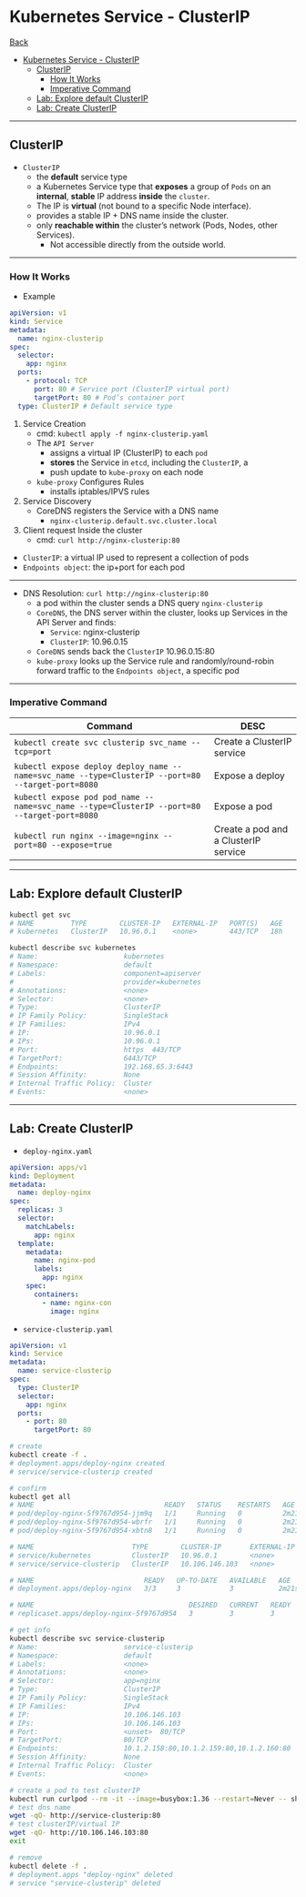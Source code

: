 # Kubernetes Service - ClusterIP

[Back](../../index.md)

- [Kubernetes Service - ClusterIP](#kubernetes-service---clusterip)
  - [ClusterIP](#clusterip)
    - [How It Works](#how-it-works)
    - [Imperative Command](#imperative-command)
  - [Lab: Explore default ClusterIP](#lab-explore-default-clusterip)
  - [Lab: Create ClusterIP](#lab-create-clusterip)

---

## ClusterIP

- `ClusterIP`
  - the **default** service type
  - a Kubernetes Service type that **exposes** a group of `Pods` on an **internal**, **stable** IP address **inside** the `cluster`.
  - The IP is **virtual** (not bound to a specific Node interface).
  - provides a stable IP + DNS name inside the cluster.
  - only **reachable within** the cluster’s network (Pods, Nodes, other Services).
    - Not accessible directly from the outside world.

---

### How It Works

- Example

```yaml
apiVersion: v1
kind: Service
metadata:
  name: nginx-clusterip
spec:
  selector:
    app: nginx
  ports:
    - protocol: TCP
      port: 80 # Service port (ClusterIP virtual port)
      targetPort: 80 # Pod’s container port
  type: ClusterIP # Default service type
```

1. Service Creation
   - cmd: `kubectl apply -f nginx-clusterip.yaml`
   - The `API Server`
     - assigns a virtual IP (ClusterIP) to each `pod`
     - **stores** the Service in `etcd`, including the `ClusterIP`, a
     - push update to `kube-proxy` on each node
   - `kube-proxy` Configures Rules
     - installs iptables/IPVS rules
2. Service Discovery
   - CoreDNS registers the Service with a DNS name
     - `nginx-clusterip.default.svc.cluster.local`
3. Client request Inside the cluster
   - cmd: `curl http://nginx-clusterip:80`

- `ClusterIP`: a virtual IP used to represent a collection of pods
- `Endpoints object`: the ip+port for each pod

---

- DNS Resolution: `curl http://nginx-clusterip:80`
  - a pod within the cluster sends a DNS query `nginx-clusterip`
  - `CoreDNS`, the DNS server within the cluster, looks up Services in the API Server and finds:
    - `Service`: nginx-clusterip
    - `ClusterIP`: 10.96.0.15
  - `CoreDNS` sends back the `ClusterIP` 10.96.0.15:80
  - `kube-proxy` looks up the Service rule and randomly/round-robin forward traffic to the `Endpoints object`, a specific pod

---

### Imperative Command

| Command                                                                                            | DESC                                 |
| -------------------------------------------------------------------------------------------------- | ------------------------------------ |
| `kubectl create svc clusterip svc_name --tcp=port`                                                 | Create a ClusterIP service           |
| `kubectl expose deploy deploy_name --name=svc_name --type=ClusterIP --port=80 --target-port=8080 ` | Expose a deploy                      |
| `kubectl expose pod pod_name --name=svc_name --type=ClusterIP --port=80 --target-port=8080 `       | Expose a pod                         |
| `kubectl run nginx --image=nginx --port=80 --expose=true`                                          | Create a pod and a ClusterIP service |

---

## Lab: Explore default ClusterIP

```sh
kubectl get svc
# NAME         TYPE        CLUSTER-IP   EXTERNAL-IP   PORT(S)   AGE
# kubernetes   ClusterIP   10.96.0.1    <none>        443/TCP   18h

kubectl describe svc kubernetes
# Name:                     kubernetes
# Namespace:                default
# Labels:                   component=apiserver
#                           provider=kubernetes
# Annotations:              <none>
# Selector:                 <none>
# Type:                     ClusterIP
# IP Family Policy:         SingleStack
# IP Families:              IPv4
# IP:                       10.96.0.1
# IPs:                      10.96.0.1
# Port:                     https  443/TCP
# TargetPort:               6443/TCP
# Endpoints:                192.168.65.3:6443
# Session Affinity:         None
# Internal Traffic Policy:  Cluster
# Events:                   <none>
```

---

## Lab: Create ClusterIP

- `deploy-nginx.yaml`

```yaml
apiVersion: apps/v1
kind: Deployment
metadata:
  name: deploy-nginx
spec:
  replicas: 3
  selector:
    matchLabels:
      app: nginx
  template:
    metadata:
      name: nginx-pod
      labels:
        app: nginx
    spec:
      containers:
        - name: nginx-con
          image: nginx
```

- `service-clusterip.yaml`

```yaml
apiVersion: v1
kind: Service
metadata:
  name: service-clusterip
spec:
  type: ClusterIP
  selector:
    app: nginx
  ports:
    - port: 80
      targetPort: 80
```

```sh
# create
kubectl create -f .
# deployment.apps/deploy-nginx created
# service/service-clusterip created

# confirm
kubectl get all
# NAME                                READY   STATUS    RESTARTS   AGE
# pod/deploy-nginx-5f9767d954-jjm9q   1/1     Running   0          2m21s
# pod/deploy-nginx-5f9767d954-wbrfr   1/1     Running   0          2m21s
# pod/deploy-nginx-5f9767d954-xbtn8   1/1     Running   0          2m21s

# NAME                        TYPE        CLUSTER-IP       EXTERNAL-IP   PORT(S)   AGE
# service/kubernetes          ClusterIP   10.96.0.1        <none>        443/TCP   18h
# service/service-clusterip   ClusterIP   10.106.146.103   <none>        80/TCP    2m21s

# NAME                           READY   UP-TO-DATE   AVAILABLE   AGE
# deployment.apps/deploy-nginx   3/3     3            3           2m21s

# NAME                                      DESIRED   CURRENT   READY   AGE
# replicaset.apps/deploy-nginx-5f9767d954   3         3         3       2m21s

# get info
kubectl describe svc service-clusterip
# Name:                     service-clusterip
# Namespace:                default
# Labels:                   <none>
# Annotations:              <none>
# Selector:                 app=nginx
# Type:                     ClusterIP
# IP Family Policy:         SingleStack
# IP Families:              IPv4
# IP:                       10.106.146.103
# IPs:                      10.106.146.103
# Port:                     <unset>  80/TCP
# TargetPort:               80/TCP
# Endpoints:                10.1.2.158:80,10.1.2.159:80,10.1.2.160:80
# Session Affinity:         None
# Internal Traffic Policy:  Cluster
# Events:                   <none>

# create a pod to test clusterIP
kubectl run curlpod --rm -it --image=busybox:1.36 --restart=Never -- sh
# test dns name
wget -qO- http://service-clusterip:80
# test clusterIP/virtual IP
wget -qO- http://10.106.146.103:80
exit

# remove
kubectl delete -f .
# deployment.apps "deploy-nginx" deleted
# service "service-clusterip" deleted
```
